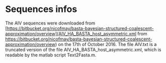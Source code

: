 # Sequences infos

The AIV sequences were downloaded from [https://bitbucket.org/nicofmay/basta-bayesian-structured-coalescent-approximation/overview](AIV_HA_BASTA_host_asymmetric.xml from https://bitbucket.org/nicofmay/basta-bayesian-structured-coalescent-approximation/overview) on the 17th of October 2016. The file AIV.txt is a truncated version of the file AIV\_HA\_BASTA\_host\_asymmetric.xml, which is readable by the matlab script Text2Fasta.m.

